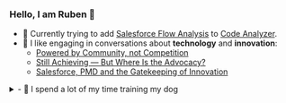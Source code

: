 ### Hello, I am Ruben 👋

- 🔨 Currently trying to add [Salesforce Flow Analysis](https://github.com/Lightning-Flow-Scanner) to [Code Analyzer](https://github.com/forcedotcom/code-analyzer/issues/1457).
- 💬 I like engaging in conversations about **technology** and **innovation**:
  - [Powered by Community, not Competition](https://www.linkedin.com/posts/ruben-halman_powered-by-community-not-competition-the-activity-7356953670095126530-4P2O?utm_source=share&utm_medium=member_desktop&rcm=ACoAACFbatsBW3pThTADHu6lmm-VYOgjLg4efDY)
  - [Still Achieving — But Where Is the Advocacy?](https://www.linkedin.com/feed/update/urn:li:ugcPost:7353960376402681856/)
  - [Salesforce, PMD and the Gatekeeping of Innovation](https://www.linkedin.com/feed/update/urn:li:activity:7336213770270089216/)
<details>
  <summary>- 🐶 I spend a lot of my time training my dog </summary>

  [![Bonnie and Ruben GIF](./media/bonnieandruben.gif)](https://www.youtube.com/@bonnieandruben)
</details>
